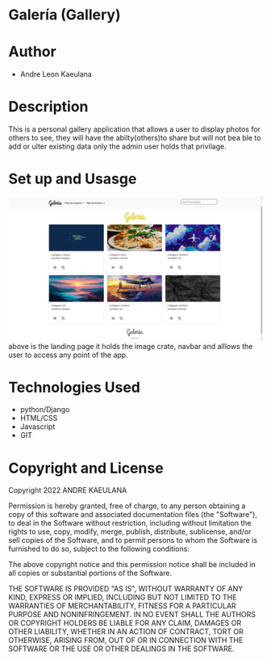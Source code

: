 # Galería (Gallery)

# Author
* Andre Leon Kaeulana

# Description
This is a personal gallery application that allows a user to display photos for others to see, they will have the abilty(others)to share but will not bea ble to add or ulter existing data only the admin user holds that privilage.

# Set up and Usasge

![navigation](static/../gallery/static/Screenshot%20from%202022-05-31%2009-34-20.png)
above is the landing page it holds the image crate, navbar and alllows the user to access any point of the app.
# Technologies Used
* python/Django
* HTML/CSS
* Javascript
* GIT

# Copyright and License
Copyright 2022 ANDRE KAEULANA

Permission is hereby granted, free of charge, to any person obtaining a copy of this software and associated documentation files (the "Software"), to deal in the Software without restriction, including without limitation the rights to use, copy, modify, merge, publish, distribute, sublicense, and/or sell copies of the Software, and to permit persons to whom the Software is furnished to do so, subject to the following conditions:

The above copyright notice and this permission notice shall be included in all copies or substantial portions of the Software.

THE SOFTWARE IS PROVIDED "AS IS", WITHOUT WARRANTY OF ANY KIND, EXPRESS OR IMPLIED, INCLUDING BUT NOT LIMITED TO THE WARRANTIES OF MERCHANTABILITY, FITNESS FOR A PARTICULAR PURPOSE AND NONINFRINGEMENT. IN NO EVENT SHALL THE AUTHORS OR COPYRIGHT HOLDERS BE LIABLE FOR ANY CLAIM, DAMAGES OR OTHER LIABILITY, WHETHER IN AN ACTION OF CONTRACT, TORT OR OTHERWISE, ARISING FROM, OUT OF OR IN CONNECTION WITH THE SOFTWARE OR THE USE OR OTHER DEALINGS IN THE SOFTWARE.

